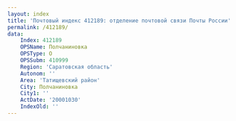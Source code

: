 ```yaml
---
layout: index
title: 'Почтовый индекс 412189: отделение почтовой связи Почты России'
permalink: /412189/
data:
    Index: 412189
    OPSName: Полчаниновка
    OPSType: О
    OPSSubm: 410999
    Region: 'Саратовская область'
    Autonom: ''
    Area: 'Татищевский район'
    City: Полчаниновка
    City1: ''
    ActDate: '20001030'
    IndexOld: ''
---
```

